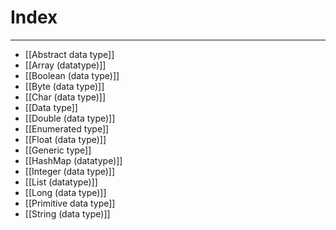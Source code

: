 # Index
---
- [[Abstract data type]]
- [[Array (datatype)]]
- [[Boolean (data type)]]
- [[Byte (data type)]]
- [[Char (data type)]]
- [[Data type]]
- [[Double (data type)]]
- [[Enumerated type]]
- [[Float (data type)]]
- [[Generic type]]
- [[HashMap (datatype)]]
- [[Integer (data type)]]
- [[List (datatype)]]
- [[Long (data type)]]
- [[Primitive data type]]
- [[String (data type)]]